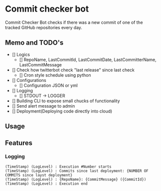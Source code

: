 # Commit checker bot

Commit Checker Bot checks if there was a new commit of one of the tracked GitHub repositories every day.

## Memo and TODO's
- [] Logics
    - [] RepoName, LastCommitId, LastCommitDate, LastCommitterName, LastCommitMessage 
- [] Check how twitterbot check "last release" since last check
    - [] Cron style schedule using python
- [] Configurations
    - [] Configuration JSON or yml
- [] Logging
    - [] STDOUT -> LOGGER
- [] Building CLI to expose small chucks of functionality
- [] Send alert message to admin
- [] Deployment(Deploying code directly into cloud)

## Usage

## Features


### Logging
```
(TimeStamp) (LogLevel) : Execution #Number starts
(TimeStamp) (LogLevel) : Commits since last deployment: {NUMBER OF COMMITS since layst deployment}
(TimeStamp) (LogLevel) : {RepoName}: {CommitMessage} ({CommitId})
(TimeStamp) (LogLevel) : Execution end
```